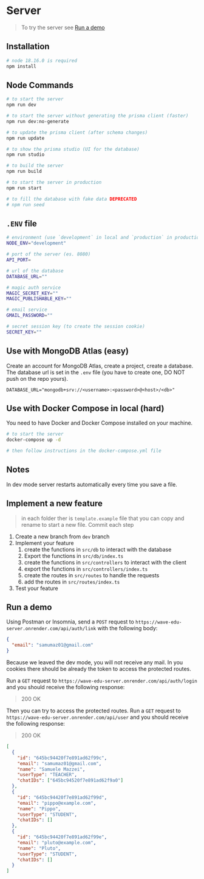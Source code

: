 # Server

> To try the server see [Run a demo](#run-a-demo)

## Installation

```bash
# node 18.16.0 is required
npm install
```

## Node Commands

```bash
# to start the server
npm run dev

# to start the server without generating the prisma client (faster)
npm run dev:no-generate

# to update the prisma client (after schema changes)
npm run update

# to show the prisma studio (UI for the database)
npm run studio

# to build the server
npm run build

# to start the server in production
npm run start

# to fill the database with fake data DEPRECATED
# npm run seed
```

## `.ENV` file

```bash
# environment (use `development` in local and `production` in production)
NODE_ENV="development"

# port of the server (es. 8080)
API_PORT=

# url of the database
DATABASE_URL=""

# magic auth service
MAGIC_SECRET_KEY=""
MAGIC_PUBLISHABLE_KEY=""

# email service
GMAIL_PASSWORD=""

# secret session key (to create the session cookie)
SECRET_KEY=""
```

## Use with MongoDB Atlas (easy)

Create an account for MongoDB Atlas, create a project, create a database.
The database url is set in the `.env` file (you have to create one, DO NOT push on the repo yours).

```env
DATABASE_URL="mongodb+srv://<username>:<password>@<host>/<db>"
```

## Use with Docker Compose in local (hard)

You need to have Docker and Docker Compose installed on your machine.

```bash
# to start the server
docker-compose up -d

# then follow instructions in the docker-compose.yml file
```

## Notes

In dev mode server restarts automatically every time you save a file.

## Implement a new feature

> in each folder ther is `template.example` file that you can copy and rename to start a new file.
> Commit each step

1. Create a new branch from `dev` branch
2. Implement your feature
   1. create the functions in `src/db` to interact with the database
   2. Export the functions in `src/db/index.ts`
   3. create the functions in `src/controllers` to interact with the client
   4. export the functions in `src/controllers/index.ts`
   5. create the routes in `src/routes` to handle the requests
   6. add the routes in `src/routes/index.ts`
3. Test your feature

## Run a demo

Using Postman or Insomnia, send a `POST` request to `https://wave-edu-server.onrender.com/api/auth/link` with the following body:

```json
{
  "email": "samumaz01@gmail.com"
}
```

Because we leaved the dev mode, you will not receive any mail. In you cookies there should be already the token to access the protected routes.

Run a `GET` request to `https://wave-edu-server.onrender.com/api/auth/login` and you should receive the following response:

> 200 OK

Then you can try to access the protected routes. Run a `GET` request to `https://wave-edu-server.onrender.com/api/user` and you should receive the following response:

> 200 OK

```json
[
  {
    "id": "645bc94420f7e891ad62f99c",
    "email": "samumaz01@gmail.com",
    "name": "Samuele Mazzei",
    "userType": "TEACHER",
    "chatIDs": ["645bc94520f7e891ad62f9a0"]
  },
  {
    "id": "645bc94420f7e891ad62f99d",
    "email": "pippo@example.com",
    "name": "Pippo",
    "userType": "STUDENT",
    "chatIDs": []
  },
  {
    "id": "645bc94420f7e891ad62f99e",
    "email": "pluto@example.com",
    "name": "Pluto",
    "userType": "STUDENT",
    "chatIDs": []
  }
]
```
